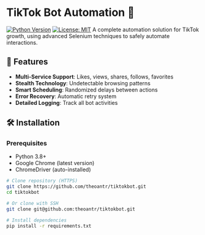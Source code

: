 # TikTok Bot Automation 🤖

[![Python Version](https://img.shields.io/badge/python-3.8+-blue?logo=python&logoColor=white)](https://python.org)
[![License: MIT](https://img.shields.io/badge/license-MIT-green.svg)](https://opensource.org/licenses/MIT)
A complete automation solution for TikTok growth, using advanced Selenium techniques to safely automate interactions.

## 🌟 Features
- **Multi-Service Support**: Likes, views, shares, follows, favorites
- **Stealth Technology**: Undetectable browsing patterns
- **Smart Scheduling**: Randomized delays between actions
- **Error Recovery**: Automatic retry system
- **Detailed Logging**: Track all bot activities

## 🛠 Installation

### Prerequisites
- Python 3.8+
- Google Chrome (latest version)
- ChromeDriver (auto-installed)

```bash
# Clone repository (HTTPS)
git clone https://github.com/theoantr/tiktokbot.git
cd tiktokbot

# Or clone with SSH
git clone git@github.com:theoantr/tiktokbot.git

# Install dependencies
pip install -r requirements.txt
